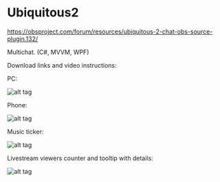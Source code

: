 Ubiquitous2
===========

https://obsproject.com/forum/resources/ubiquitous-2-chat-obs-source-plugin.132/

Multichat. (C#, MVVM, WPF)

Download links and video instructions: 


PC:

![alt tag](http://i.imgur.com/cMC1ixE.png)


Phone:

![alt tag](http://i.imgur.com/UX0UxL7.jpg?1)


Music ticker:

![alt tag](http://i.imgur.com/7w2qiSA.png)


Livestream viewers counter and tooltip with details:

![alt tag](http://i.imgur.com/8S319Wh.png)
